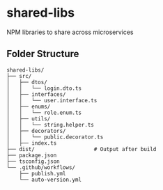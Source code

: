 # shared-libs
NPM libraries to share across microservices

## Folder Structure

```
shared-libs/
├── src/
│   ├── dtos/
│   │   └── login.dto.ts
│   ├── interfaces/
│   │   └── user.interface.ts
│   ├── enums/
│   │   └── role.enum.ts
│   ├── utils/
│   │   └── string.helper.ts
│   ├── decorators/
│   │   └── public.decorator.ts
│   ├── index.ts
├── dist/                   # Output after build
├── package.json
├── tsconfig.json
└── .github/workflows/
    ├── publish.yml
    └── auto-version.yml
```